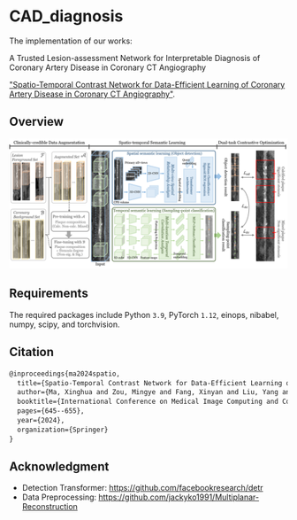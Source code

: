 # CAD_diagnosis

The implementation of our works:

A Trusted Lesion-assessment Network for Interpretable Diagnosis of Coronary Artery Disease in Coronary CT Angiography

["Spatio-Temporal Contrast Network for Data-Efficient Learning of Coronary Artery Disease in Coronary CT Angiography"](https://link.springer.com/chapter/10.1007/978-3-031-72120-5_60).

## Overview

<p align="center">
    <img src="overview.png" width="850">
</p>

## Requirements  

The required packages include Python `3.9`, PyTorch `1.12`, einops, nibabel, numpy, scipy, and torchvision.

## Citation

```latex
@inproceedings{ma2024spatio,
  title={Spatio-Temporal Contrast Network for Data-Efficient Learning of Coronary Artery Disease in Coronary CT Angiography},
  author={Ma, Xinghua and Zou, Mingye and Fang, Xinyan and Liu, Yang and Luo, Gongning and Wang, Wei and Wang, Kuanquan and Qiu, Zhaowen and Gao, Xin and Li, Shuo},
  booktitle={International Conference on Medical Image Computing and Computer-Assisted Intervention},
  pages={645--655},
  year={2024},
  organization={Springer}
}
```

## Acknowledgment

- Detection Transformer: https://github.com/facebookresearch/detr
- Data Preprocessing: https://github.com/jackyko1991/Multiplanar-Reconstruction
